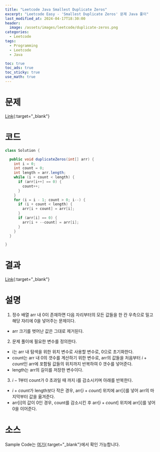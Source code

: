 ```yaml
---
title: "Leetcode Java Smallest Duplicate Zeros"
excerpt: "Leetcode Easy - 'Smallest Duplicate Zeros' 문제 Java 풀이"
last_modified_at: 2024-04-17T18:30:00
header:
  image: /assets/images/leetcode/duplicate-zeros.png
categories:
  - Leetcode
tags:
  - Programming
  - Leetcode
  - Java

toc: true
toc_ads: true
toc_sticky: true
use_math: true
---
```

# 문제
[Link](https://leetcode.com/problems/duplicate-zeros/){:target="_blank"}

# 코드
```java
class Solution {

  public void duplicateZeros(int[] arr) {
    int i = 0;
    int count = 0;
    int length = arr.length;
    while (i + count < length) {
      if (arr[i++] == 0) {
        count++;
      }
    }
    for (i = i - 1; count > 0; i--) {
      if (i + count < length) {
        arr[i + count] = arr[i];
      }
      if (arr[i] == 0) {
        arr[i + --count] = arr[i];
      }
    }
  }

}
```

# 결과
[Link](https://leetcode.com/problems/duplicate-zeros/submissions/1234735196/){:target="_blank"}

# 설명
1. 정수 배열 arr 내 0이 존재하면 다음 자리부터의 모든 값들을 한 칸 우측으로 밀고 해당 자리에 0을 넣어주는 문제이다.
- arr 크기를 벗어난 값은 그대로 제거된다.

2. 문제 풀이에 필요한 변수를 정의한다.
- i는 arr 내 탐색을 위한 위치 변수로 사용할 변수로, 0으로 초기화한다.
- count는 arr 내 0의 갯수를 계산하기 위한 변수로, arr의 값들을 처음부터 $i + count$인 arr에 포함될 값들의 위치까지 반복하여 0 갯수를 넣어준다.
- length는 arr의 길이를 저장한 변수이다.

3. $i - 1$부터 count가 0 초과일 때 까지 i를 감소시키며 아래를 반복한다.
- $i + count$가 length보다 작은 경우, arr[$i + count$] 위치에 arr[i]를 넣어 arr의 마지막부터 값을 옮겨준다.
- arr[i]의 값이 0인 경우, count를 감소시킨 후 arr[$i + count$] 위치에 arr[i]를 넣어 0을 이어준다.

# 소스
Sample Code는 [여기](https://github.com/GracefulSoul/leetcode/blob/master/src/main/java/gracefulsoul/problems/DuplicateZeros.java){:target="_blank"}에서 확인 가능합니다.